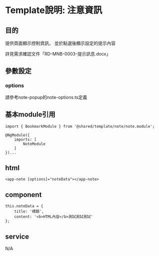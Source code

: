 # Template說明: 注意資訊
## 目的
提供頁面顯示控制資訊，
並於點選後顯示設定的提示內容



詳見需求確認文件「RD-MNB-0003-提示訊息.docx」



## 參數設定
### options
請參考note-popup的note-options.ts定義


## 基本module引用
    import { BookmarkModule } from '@shared/template/note/note.module';
    
    @NgModule({
        imports: [
            NoteModule
        ]
    })...


## html
    <app-note [options]="noteData"></app-note>


## component
    this.noteData = {
        title: '標題',
        content: '<b>HTML內容</b>測試測試測試'
    };


## service
N/A